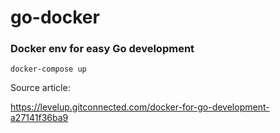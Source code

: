 # go-docker

### Docker env for easy Go development

```
docker-compose up
```


Source article:

https://levelup.gitconnected.com/docker-for-go-development-a27141f36ba9
